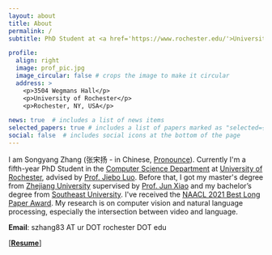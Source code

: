 ```yaml
---
layout: about
title: About
permalink: /
subtitle: PhD Student at <a href='https://www.rochester.edu/'>University of Rochester</a>

profile:
  align: right
  image: prof_pic.jpg
  image_circular: false # crops the image to make it circular
  address: >
    <p>3504 Wegmans Hall</p>
    <p>University of Rochester</p>
    <p>Rochester, NY, USA</p>

news: true  # includes a list of news items
selected_papers: true # includes a list of papers marked as "selected={true}"
social: false  # includes social icons at the bottom of the page
---
```


I am Songyang Zhang (<span lang="ch" style="font-family:system-ui;">张宋扬</span> - in Chinese, [Pronounce](https://translate.google.com/?sl=zh-CN&tl=en&text=%E5%BC%A0%20%E5%AE%8B%E6%89%AC&op=translate)). Currently I'm a fifth-year PhD Student in the [Computer Science Department](https://cs.rochester.edu/) at [University of Rochester](https://www.rochester.edu/), advised by [Prof. Jiebo Luo](https://www.cs.rochester.edu/u/jluo/). Before that, I got my master's degree from [Zhejiang University](https://www.zju.edu.cn/) supervised by [Prof. Jun Xiao](https://person.zju.edu.cn/junx) and my bachelor’s degree from [Southeast University](https://www.seu.edu.cn/). I've received the [NAACL 2021 Best Long Paper Award](https://2021.naacl.org/blog/best-paper-awards/). My research is on computer vision and natural language processing, especially the intersection between video and language.

**Email**: szhang83 AT ur DOT rochester DOT edu

\[**[Resume](assets/pdf/SongyangZhang_CV.pdf)**\] 
<!-- \[**[Wechat](assets/img/wechat.jpg)**\] -->
